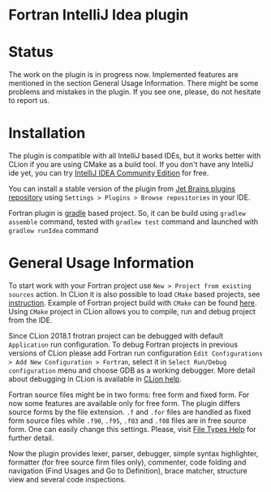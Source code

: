 # Fortran IntelliJ Idea plugin

Status
======

The work on the plugin is in progress now. Implemented features are mentioned in the section General Usage Information. 
There might be some problems and mistakes in the plugin. If you see one, please, do not hesitate to report us.

Installation
============

The plugin is compatible with all IntelliJ based IDEs, but it works better with CLion if you are using CMake as a build tool. 
If you don't have any IntelliJ ide yet, you can try [IntelliJ IDEA Community Edition](https://www.jetbrains.com/idea/) for free.
  
You can install a stable version of the plugin from 
[Jet Brains plugins repository](https://plugins.jetbrains.com/plugin/9699-fortran) 
using `Settings > Plugins > Browse repositories` in your IDE.


Fortran plugin is [gradle](https://gradle.org/) based project. So, it can be build using `gradlew assemble` command, 
tested with `gradlew test` command and launched with `gradlew runIdea` command 

General Usage Information
=========================

To start work with your Fortran project use `New > Project from existing sources` action. 
In CLion it is also possible to load `CMake` based projects, see 
[instruction](https://www.jetbrains.com/help/clion/quick-cmake-tutorial.html). 
Example of Fortran project build with `CMake` can be found [here](https://gitlab.kitware.com/cmake/community/wikis/doc/cmake/languages/fortran/ForFortranExample). 
Using `CMake` project in CLion allows you to compile, run and debug project from the IDE.

Since CLion 2018.1 frotran project can be debugged with default `Application` run configuration. 
To debug Fortran projects in previous versions of CLion please add Fortran run configuration `Edit Configurations > Add New Configuration > Fortran`, 
select it in `Select Run/Debug configuration` menu and choose GDB as a working debugger. More detail about debugging in CLion
is available in [CLion help](https://www.jetbrains.com/help/clion/debugger.html).

Fortran source files might be in two forms: free form and fixed form. 
For now some features are available only for free form.
The plugin differs source forms by the file extension. 
`.f` and `.for` files are handled as fixed form source files 
while `.f90`, `.f95`, `.f03` and `.f08` files are in free source form.
One can easily change this settings. Please, visit 
[File Types Help](https://www.jetbrains.com/help/idea/file-types.html) for further detail.

Now the plugin provides lexer, parser, debugger, simple syntax highlighter, formatter (for free source firm files only), 
commenter, code folding and navigation (Find Usages and Go to Definition), brace matcher, structure view and several code inspections.

